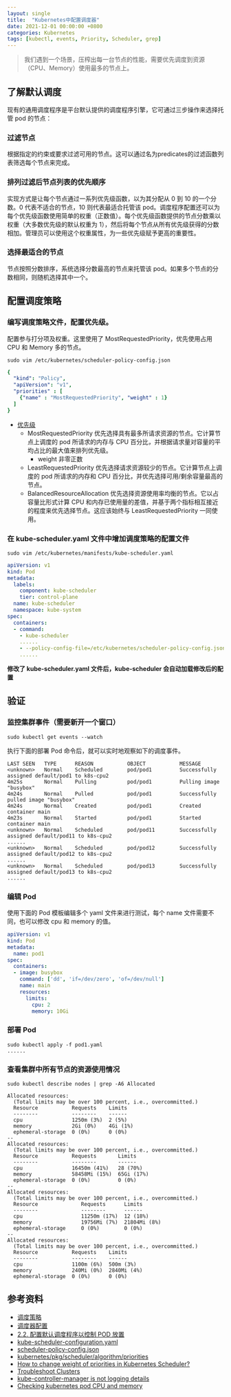 ```yaml
---
layout: single
title:  "Kubernetes中配置调度器"
date: 2021-12-01 00:00:00 +0800
categories: Kubernetes
tags: [kubectl, events, Priority, Scheduler, grep]
---
```


> 我们遇到一个场景，压榨出每一台节点的性能，需要优先调度到资源（CPU、Memory）使用最多的节点上。

## 了解默认调度
现有的通用调度程序是平台默认提供的调度程序引擎，它可通过三步操作来选择托管 pod 的节点：
### 过滤节点
根据指定的约束或要求过滤可用的节点。这可以通过名为predicates的过滤函数列表筛选每个节点来完成。
### 排列过滤后节点列表的优先顺序
实现方式是让每个节点通过一系列优先级函数，以为其分配从 0 到 10 的一个分数。0 代表不适合的节点，10 则代表最适合托管该 pod。调度程序配置还可以为每个优先级函数使用简单的权重（正数值）。每个优先级函数提供的节点分数乘以权重（大多数优先级的默认权重为 1），然后将每个节点从所有优先级获得的分数相加。管理员可以使用这个权重属性，为一些优先级赋予更高的重要性。
### 选择最适合的节点
节点按照分数排序，系统选择分数最高的节点来托管该 pod。如果多个节点的分数相同，则随机选择其中一个。

## 配置调度策略
### 编写调度策略文件，配置优先级。
配置参与打分项及权重。这里使用了 MostRequestedPriority，优先使用占用 CPU 和 Memory 多的节点。
```shell
sudo vim /etc/kubernetes/scheduler-policy-config.json
```
```yaml
{
  "kind": "Policy",
  "apiVersion": "v1",
  "priorities" : [
    {"name" : "MostRequestedPriority", "weight" : 1}
  ]
}
```
- [优先级](https://kubernetes.io/zh/docs/reference/scheduling/policies/#priorities)
  * MostRequestedPriority 优先选择具有最多所请求资源的节点。它计算节点上调度的 pod 所请求的内存与 CPU 百分比，并根据请求量对容量的平均占比的最大值来排列优先级。
    - weight 非零正数
  * LeastRequestedPriority 优先选择请求资源较少的节点。它计算节点上调度的 pod 所请求的内存和 CPU 百分比，并优先选择可用/剩余容量最高的节点。
  * BalancedResourceAllocation 优先选择资源使用率均衡的节点。它以占容量比形式计算 CPU 和内存已使用量的差值，并基于两个指标相互接近的程度来优先选择节点。这应该始终与 LeastRequestedPriority 一同使用。
  
### 在 kube-scheduler.yaml 文件中增加调度策略的配置文件
```shell
sudo vim /etc/kubernetes/manifests/kube-scheduler.yaml
```
```yaml
apiVersion: v1
kind: Pod
metadata:
  labels:
    component: kube-scheduler
    tier: control-plane
  name: kube-scheduler
  namespace: kube-system
spec:
  containers:
  - command:
    - kube-scheduler
    ......
    - --policy-config-file=/etc/kubernetes/scheduler-policy-config.json
    ......
```
**修改了 kube-scheduler.yaml 文件后，kube-scheduler 会自动加载修改后的配置**

## 验证
### 监控集群事件（需要新开一个窗口）
```shell
sudo kubectl get events --watch
```
执行下面的部署 Pod 命令后，就可以实时地观察如下的调度事件。
```
LAST SEEN   TYPE      REASON           OBJECT           MESSAGE
<unknown>   Normal    Scheduled        pod/pod1         Successfully assigned default/pod1 to k8s-cpu2
4m25s       Normal    Pulling          pod/pod1         Pulling image "busybox"
4m24s       Normal    Pulled           pod/pod1         Successfully pulled image "busybox"
4m24s       Normal    Created          pod/pod1         Created container main
4m23s       Normal    Started          pod/pod1         Started container main
<unknown>   Normal    Scheduled        pod/pod11        Successfully assigned default/pod11 to k8s-cpu2
......
<unknown>   Normal    Scheduled        pod/pod12        Successfully assigned default/pod12 to k8s-cpu2
......
<unknown>   Normal    Scheduled        pod/pod13        Successfully assigned default/pod13 to k8s-cpu2
......
```

### 编辑 Pod
使用下面的 Pod 模板编辑多个 yaml 文件来进行测试，每个 name 文件需要不同，也可以修改 cpu 和 memory 的值。
```yaml
apiVersion: v1
kind: Pod
metadata:
  name: pod1
spec:
  containers:
  - image: busybox
    command: ['dd', 'if=/dev/zero', 'of=/dev/null']
    name: main
    resources:
      limits:
        cpu: 2
        memory: 10Gi
```

### 部署 Pod
```shell
sudo kubectl apply -f pod1.yaml
......
```

### 查看集群中所有节点的资源使用情况
```shell
sudo kubectl describe nodes | grep -A6 Allocated
```
```
Allocated resources:
  (Total limits may be over 100 percent, i.e., overcommitted.)
  Resource           Requests    Limits
  --------           --------    ------
  cpu                1250m (3%)  2 (5%)
  memory             2Gi (0%)    4Gi (1%)
  ephemeral-storage  0 (0%)      0 (0%)
--
Allocated resources:
  (Total limits may be over 100 percent, i.e., overcommitted.)
  Resource           Requests       Limits
  --------           --------       ------
  cpu                16450m (41%)   28 (70%)
  memory             58458Mi (15%)  65Gi (17%)
  ephemeral-storage  0 (0%)         0 (0%)
--
Allocated resources:
  (Total limits may be over 100 percent, i.e., overcommitted.)
  Resource              Requests      Limits
  --------              --------      ------
  cpu                   11250m (17%)  12 (18%)
  memory                19756Mi (7%)  21804Mi (8%)
  ephemeral-storage     0 (0%)        0 (0%)
--
Allocated resources:
  (Total limits may be over 100 percent, i.e., overcommitted.)
  Resource           Requests    Limits
  --------           --------    ------
  cpu                1100m (6%)  500m (3%)
  memory             240Mi (0%)  2840Mi (4%)
  ephemeral-storage  0 (0%)      0 (0%)
```

## 参考资料
* [调度策略](https://kubernetes.io/zh/docs/reference/scheduling/policies/)
* [调度器配置](https://kubernetes.io/zh/docs/reference/scheduling/config/)
* [2.2. 配置默认调度程序以控制 POD 放置](https://access.redhat.com/documentation/zh-cn/openshift_container_platform/4.2/html/nodes/nodes-scheduler-default)
* [kube-scheduler-configuration.yaml](https://gist.github.com/everpeace/3438a70b14cfd727b991541bceac5fcd)
* [scheduler-policy-config.json](https://github.com/kubernetes/kubernetes/blob/release-1.5/examples/scheduler-policy-config.json)
* [kubernetes/pkg/scheduler/algorithm/priorities](https://github.com/kubernetes/kubernetes/blob/v1.11.1/pkg/scheduler/algorithm/priorities/)
* [How to change weight of priorities in Kubernetes Scheduler?](https://stackoverflow.com/questions/57186222/how-to-change-weight-of-priorities-in-kubernetes-scheduler)
* [Troubleshoot Clusters](https://kubernetes.io/docs/tasks/debug-application-cluster/debug-cluster/)
* [kube-controller-manager is not logging details](https://stackoverflow.com/questions/65049488/kube-controller-manager-is-not-logging-details)
* [Checking kubernetes pod CPU and memory](https://stackoverflow.com/questions/54531646/checking-kubernetes-pod-cpu-and-memory)
